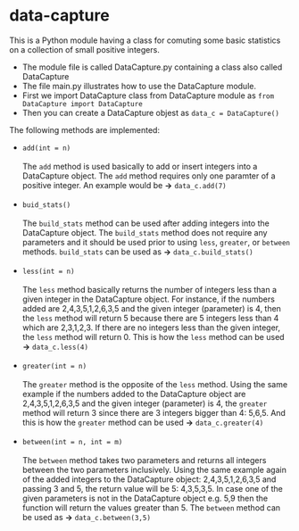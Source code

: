 # data-capture

This is a Python module having a class for comuting some basic statistics on a collection of small positive integers.


- The module file is called DataCapture.py containing a class also called DataCapture 
- The file main.py illustrates how to use the DataCapture module.
- First we import DataCapture class from DataCapture module as `from DataCapture import DataCapture`
- Then you can create a DataCapture objest as `data_c = DataCapture()`

The following methods are implemented:

* `add(int = n)`
<br><br>The `add` method is used basically to add or insert integers into a DataCapture object. The `add` method requires only one paramter of a positive integer. An example would be **→** `data_c.add(7)`<br><br>
* `buid_stats()`
<br><br>The `build_stats` method can be used after adding integers into the DataCapture object. The `build_stats` method does not require any parameters and it should be used prior to using `less`, `greater`, or `between` methods. `build_stats` can be used as **→** `data_c.build_stats()`<br><br>
* `less(int = n)`
<br><br>The `less` method basically returns the number of integers less than a given integer in the DataCapture object. For instance, if the numbers added are 2,4,3,5,1,2,6,3,5 and the given integer (parameter) is 4, then the `less` method will return 5 because there are 5 integers less than 4 which are 2,3,1,2,3. If there are no integers less than the given integer, the `less` method will return 0. This is how the `less` method can be used **→** `data_c.less(4)`<br><br>
* `greater(int = n)`
<br><br>The `greater` method is the opposite of the `less` method. Using the same example if the numbers added to the DataCapture object are 2,4,3,5,1,2,6,3,5 and the given integer (parameter) is 4, the `greater` method will return 3 since there are 3 integers bigger than 4: 5,6,5. And this is how the `greater` method can be used **→** `data_c.greater(4)`<br><br>
* `between(int = n, int = m)`
<br><br>The `between` method takes two parameters and returns all integers between the two parameters inclusively. Using the same example again of the added integers to the DataCapture object: 2,4,3,5,1,2,6,3,5 and passing 3 and 5, the return value will be 5: 4,3,5,3,5. In case one of the given parameters is not in the DataCapture object e.g. 5,9 then the function will return the values greater than 5. The `between` method can be used as **→** `data_c.between(3,5)`<br><br>
